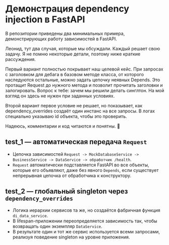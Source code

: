 # Демонстрация dependency injection в FastAPI

В репозитории приведены два минимальных примера, демонстрирующих работу зависимостей в FastAPI.

Леонид, тут два случая, которые мы обсуждали. Каждый решает свою задачу. Я не помню некоторые детали, поэтому ниже краткие рассуждения.

Первый вариант полностью покрывает наш целевой кейс. При запросах с заголовком для дебага в базовом методе класса, от которого наследуются остальные, можно задать цепочку неявных Depends. Это протащит Request до нужного метода и позволит прочитать заголовки и залогировать. Вопрос к тебе: зачем мы решили делать синглтон. На мой взгляд он здесь не нужен при заданных условиях.

Второй вариант первое условие не решает, но показывает, как dependency_overrides создаёт один инстанс на все запросы. В логах специально указываю id объекта, чтобы это проверить.

Надеюсь, комментарии и код читаются и понятны. 🤗

## test_1 — автоматическая передача `Request`
- Цепочка зависимостей `Request -> MockDatabaseService -> BusinessService -> DataService -> обработчик /health`.
- `Request` автоматически подставляется FastAPI во все объекты, которые его объявляют, даже без явного `Depends`, если существует непрерывная цепочка от обработчика к конструктору.

## test_2 — глобальный singleton через `dependency_overrides`
- Логика иерархии сервисов та же, но создаётся фабричная функция `di_data_service`.
- В lifespan-приложении переопределяется зависимость так, чтобы возвращать один экземпляр `DataService`.
- В результате один и тот же сервис используется всеми запросами, реализуя поведение singleton на уровне приложения.
